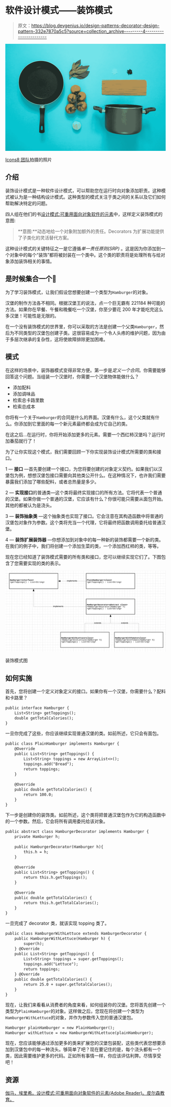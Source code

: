 # 软件设计模式——装饰模式

> 原文：<https://blog.devgenius.io/design-patterns-decorator-design-pattern-332e7870a5c5?source=collection_archive---------4----------------------->

![](img/4937f96400a599af6741392062401945.png)

[Icons8 团队](https://unsplash.com/@icons8)拍摄的照片

## 介绍

装饰设计模式是一种软件设计模式，可以帮助您在运行时向对象添加职责。这种模式被认为是一种结构设计模式。这种类型的模式关注于类之间的关系以及它们如何帮助解决特定的问题。

四人组在他们的书[设计模式:可重用面向对象软件的元素](https://en.wikipedia.org/wiki/Design_Patterns)中，这样定义装饰模式的意图:

> **意图:**动态地给一个对象附加额外的责任。Decorators 为扩展功能提供了子类化的灵活替代方案。

这种设计模式的关键特征之一是它遵循*单一责任原则(SRP)* 。这是因为你添加到一个对象中的每个“装饰”都将被封装在一个类中。这个类的职责将是处理所有与给对象添加装饰相关的事情。

## 是时候集合一个🍔

为了学习装饰模式，让我们假设您想要创建一个类型为`Hamburger`的对象。

汉堡的制作方法各不相同。根据汉堡王的说法，点一个巨无霸有 221184 种可能的方法。如果你在早餐、午餐和晚餐吃一个汉堡，你至少要花 200 年才能吃完这么多汉堡！可能性是无限的。

在一个没有装饰模式的世界里，你可以采取的方法是创建一个父类`Hamburger`，然后为不同类型的汉堡包创建子类。这很容易成为一个令人头疼的维护问题，因为由于多层次继承的复杂性，这将使故障排除更加困难。

## 模式

在这样的场景中，装饰器模式变得非常方便。第一步是*定义一个合同*。你需要能够回答这个问题。当组装一个汉堡时，你需要一个汉堡物体能做什么？

*   添加配料
*   添加调味品
*   检索总卡路里数
*   检索总成本

你将有一个关于`Hamburger`的合同是什么的界面。汉堡有什么，这个父类就有什么。你添加到它里面的每一个新元素最终都会成为它自己的类。

在这之后…在运行时，你将开始添加更多的元素。需要一个西红柿汉堡吗？运行时加番茄就行了！

为了让你实现这个模式，我们需要回顾一下你实现装饰设计模式所需要的类和接口。

1 — **接口** —首先要创建一个接口，为您将要创建的对象定义契约。如果我们以汉堡包为例，想想汉堡包接口需要向其他类公开什么。在这种情况下，也许我们需要暴露我们添加了哪些配料，或者总热量是多少。

2 — **实现接口**的普通类—这个类将最终实现接口的所有方法。它将代表一个普通的汉堡。如果你做一个普通的汉堡，它应该有什么？你很可能只需要从面包开始。其他的都被认为是浇头。

3 — **装饰抽象类** —这个抽象类也实现了接口。它会注意在其构造函数中将普通的汉堡包对象作为参数。这个类将充当一个代理，它将最终把函数调用委托给普通汉堡。

4 — **装饰扩展装饰器** —你想添加到对象中的每一种新的装饰都需要一个新的类。在我们的例子中，我们将创建一个添加生菜的类，一个添加西红柿的类，等等。

现在您已经知道了装饰模式需要的所有类和接口，您可以继续实现它们了。下图包含了您需要实现的类的表示。

![](img/09686361892994b4b71d9a871f3945b2.png)

装饰模式图

## 如何实施

首先，您将创建一个定义对象定义的接口。如果你有一个汉堡，你需要什么？配料和卡路里？

```
public interface Hamburger {
    List<String> getToppings();
    double getTotalCalories();
}
```

一旦你完成了这些，你应该继续实现普通汉堡的类。如前所述，它只会有面包。

```
public class PlainHamburger implements Hamburger {
    @Override
    public List<String> getToppings() {
        List<String> toppings = new ArrayList<>();
        toppings.add("Bread");
        return toppings;
    }

    @Override
    public double getTotalCalories() {
        return 100.0;
    }
}
```

下一步是创建你的装饰类。如前所述，这个类将把普通汉堡包作为它的构造函数中的一个参数。然后，它会将所有调用委托给该对象。

```
public abstract class HamburgerDecorator implements Hamburger {
    private Hamburger h;

    public HamburgerDecorator(Hamburger h){
        this.h = h;
    }

    @Override
    public List<String> getToppings() {
        return this.h.getToppings();
    }

    @Override
    public double getTotalCalories() {
        return this.h.getTotalCalories();
    }
}
```

一旦完成了 decorator 类，就该实现 topping 类了。

```
public class HamburgerWithLettuce extends HamburgerDecorator {
    public HamburgerWithLettuce(Hamburger h) {
        super(h);
    } @Override
    public List<String> getToppings() {
        List<String> toppings = super.getToppings();
        toppings.add("Lettuce");
        return toppings;
    } @Override
    public double getTotalCalories() {
        return 25.0 + super.getTotalCalories();
    }
}
```

现在，让我们来看看从消费者的角度来看，如何组装你的汉堡。您将首先创建一个类型为`PlainHamburger`的对象。这样做之后，您现在将创建一个类型为`HamburgerWithLettuce`的对象，并作为参数传入您的普通汉堡包。

```
Hamburger plainHamburger = new PlainHamburger();
Hamburger withLettuce = new HamburgerWithLettuce(plainHamburger);
```

现在，您应该能够通过添加更多的类来扩展您的汉堡包装配，这些类代表您想要添加到汉堡包中的每一种浇头。够简单了吧？现在要记住的是，每个浇头都有一个类，因此需要维护更多的代码。正如所有事情一样，你应该评估利弊。尽情享受吧！

## 资源

[伽马，埃里希。设计模式:可重用面向对象软件的元素(Adobe Reader)。皮尔森教育。](https://en.wikipedia.org/wiki/Design_Patterns)